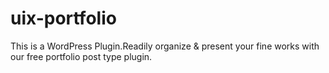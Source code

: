 # uix-portfolio
This is a WordPress Plugin.Readily organize &amp; present your fine works with our free portfolio post type plugin.
